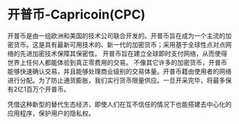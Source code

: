 # 开普币-Capricoin(CPC)

开普币是由一组欧洲和美国的技术公司联合开发的。开普币旨在成为一个主流的加密货币。这是具有最新可用技术的、新一代的加密货币；采用基于全球性点对点网络的先进加密技术保障其保密性。
开普币旨在建立全球即时支付网络，从而使得世界上任何人都能体验到真正零费用的交易。
不像其它许多的加密货币，开普币能够快速确认交易，并且能够处理商业级别的交易体量。开普币籍由使用者的网络进行分配。为了防止通货膨胀，我们实行货币限量供应。一旦开采完毕，将最多保有2亿1百万个开普币。

凭借这种新型的替代生态经济，即使人们在互不信任的情况下也能搭建去中心化的应用程序，保护用户的隐私权。
